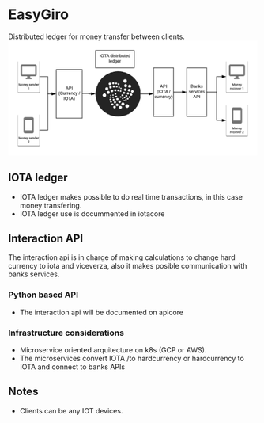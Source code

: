 # EasyGiro

Distributed ledger for money transfer between clients. 
<img src="./EasyGiro.png">


## IOTA ledger

* IOTA ledger makes possible to do real time transactions, 
in this case money transfering.  
* IOTA ledger use is docummented in iotacore

## Interaction API

The interaction api is in charge of making calculations to change hard currency to 
iota and viceverza, also it makes posible communication with banks services.  

### Python based API

* The interaction api will be documented on apicore

### Infrastructure considerations 

* Microservice oriented arquitecture on k8s (GCP or AWS).
* The microservices convert IOTA /to hardcurrency or hardcurrency to IOTA 
and connect to banks APIs


## Notes
* Clients can be any IOT devices. 
